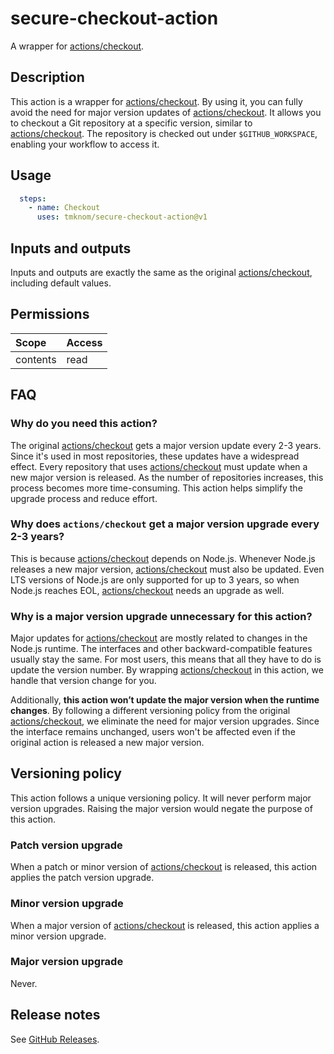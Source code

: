 # secure-checkout-action

A wrapper for [actions/checkout][checkout].

## Description

This action is a wrapper for [actions/checkout][checkout].
By using it, you can fully avoid the need for major version updates of [actions/checkout][checkout].
It allows you to checkout a Git repository at a specific version, similar to [actions/checkout][checkout].
The repository is checked out under `$GITHUB_WORKSPACE`, enabling your workflow to access it.

## Usage

```yaml
  steps:
    - name: Checkout
      uses: tmknom/secure-checkout-action@v1
```

## Inputs and outputs

Inputs and outputs are exactly the same as the original [actions/checkout][checkout], including default values.

## Permissions

| Scope    | Access |
| :------- | :----- |
| contents | read   |

## FAQ

### Why do you need this action?

The original [actions/checkout][checkout] gets a major version update every 2-3 years.
Since it's used in most repositories, these updates have a widespread effect.
Every repository that uses [actions/checkout][checkout] must update when a new major version is released.
As the number of repositories increases, this process becomes more time-consuming.
This action helps simplify the upgrade process and reduce effort.

### Why does `actions/checkout` get a major version upgrade every 2-3 years?

This is because [actions/checkout][checkout] depends on Node.js.
Whenever Node.js releases a new major version, [actions/checkout][checkout] must also be updated.
Even LTS versions of Node.js are only supported for up to 3 years,
so when Node.js reaches EOL, [actions/checkout][checkout] needs an upgrade as well.

### Why is a major version upgrade unnecessary for this action?

Major updates for [actions/checkout][checkout] are mostly related to changes in the Node.js runtime.
The interfaces and other backward-compatible features usually stay the same.
For most users, this means that all they have to do is update the version number.
By wrapping [actions/checkout][checkout] in this action, we handle that version change for you.

Additionally, **this action won’t update the major version when the runtime changes**.
By following a different versioning policy from the original [actions/checkout][checkout],
we eliminate the need for major version upgrades. 
Since the interface remains unchanged, users won't be affected even if the original action is released a new major version.

## Versioning policy

This action follows a unique versioning policy.
It will never perform major version upgrades.
Raising the major version would negate the purpose of this action.

### Patch version upgrade

When a patch or minor version of [actions/checkout][checkout] is released,
this action applies the patch version upgrade.

### Minor version upgrade

When a major version of [actions/checkout][checkout] is released,
this action applies a minor version upgrade.

### Major version upgrade

Never.

## Release notes

See [GitHub Releases][releases].

[checkout]: https://github.com/actions/checkout
[releases]: https://github.com/tmknom/secure-checkout-action/releases
